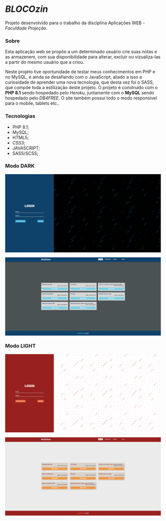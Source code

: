 # **_BLOCOzin_**
Projeto desenvolvido para o trabalho da disciplina Aplicações WEB - _Faculdade Projeção_.
### Sobre
Esta aplicação web se propõe a um determinado usuário crie suas notas e as armazenem, com sua disponibilidade para alterar, excluir ou vizualiza-las a partir do mesmo usuário que a criou.

Neste projeto tive oportunidade de testar meus conhecimentos em PHP e no MySQL, e ainda se desafiando com o JavaScript, aliado a isso a curiosidade de aprender uma nova tecnologia, que desta vez foi o SASS, que compõe toda a estilização deste projeto. 
O projeto é construido com o **PHP 8.1** sendo hospedado pelo _Heroku_, juntamente com o **MySQL** sendo hospedado pelo _DB4FREE_. O site também possui todo o modo responsivel para o mobile, tablets etc..
### Tecnologias
* PHP 8.1;
* MySQL;
* HTML5;
* CSS3;
* JAVASCRIPT;
* SASS/SCSS;


### Modo DARK

<img src="./assets/img/Screenshot_2.png" width="700" style="display: block; margin-bottom: 1rem;">
<img src="./assets/img/Screenshot_3.png" width="700" style="display: block;">

### Modo LIGHT

<img src="./assets/img/Screenshot_1.png" width="700" style="display: block; margin-bottom: 1rem;">
<img src="./assets/img/Screenshot_4.png" width="700" style="display: block;">

